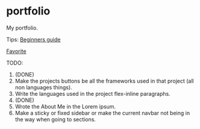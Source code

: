 # portfolio

My portfolio.

Tips: [Beginners guide](https://pesto.tech/resources/a-beginners-guide-to-creating-the-best-back-end-developer-portfolio)

[Favorite](https://www.kyawzinthiha.dev/#home)

TODO:

1. (DONE)
2. Make the projects buttons be all the frameworks used in that project (all non languages things).
3. Write the languages used in the project flex-inline paragraphs.
4. (DONE)
5. Wrote the About Me in the Lorem ipsum.
6. Make a sticky or fixed sidebar or make the current navbar not being in the way when going to sections.
